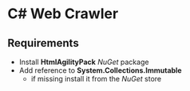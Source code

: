 ﻿# C# Web Crawler

## Requirements

- Install **HtmlAgilityPack** *NuGet* package
- Add reference to **System.Collections.Immutable**
  - if missing install it from the *NuGet* store 